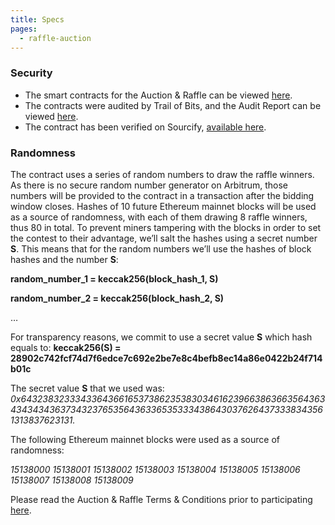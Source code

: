 ```yaml
---
title: Specs
pages:
  - raffle-auction
---
```

### Security

* The smart contracts for the Auction & Raffle can be viewed [here](https://github.com/TrueFiEng/devcon-raffle).
* The contracts were audited by Trail of Bits, and the Audit Report can be viewed [here](https://drive.google.com/file/d/1I3A0Kf-CrPdFRjZaZ8lOvbfN49moyki2/view?usp=sharing).
* The contract has been verified on Sourcify, [available here](https://repo.sourcify.dev/contracts/full_match/42161/0xF53d383525117d1f51BF234966E39bD1508a5948/).

### Randomness

The contract uses a series of random numbers to draw the raffle winners. As there is no secure random number generator on Arbitrum, those numbers will be provided to the contract in a transaction after the bidding window closes. Hashes of 10 future Ethereum mainnet blocks will be used as a source of randomness, with each of them drawing 8 raffle winners, thus 80 in total. To prevent miners tampering with the blocks in order to set the contest to their advantage, we’ll salt the hashes using a secret number **S**. This means that for the random numbers we’ll use the hashes of block hashes and the number **S**:

**random_number_1 = keccak256(block_hash_1, S)**

**random_number_2 = keccak256(block_hash_2, S)**

…

For transparency reasons, we commit to use a secret value **S** which hash equals to:
**keccak256(S) = 28902c742fcf74d7f6edce7c692e2be7e8c4befb8ec14a86e0422b24f714b01c**

The secret value **S** that we used was: *0x64323832333433643661653738623538303461623966386366356436343434343637343237653564363365353334386430376264373338343561313837623131.*

The following Ethereum mainnet blocks were used as a source of randomness:

*15138000
15138001
15138002
15138003
15138004
15138005
15138006
15138007
15138008
15138009*

Please read the Auction & Raffle Terms & Conditions prior to participating [here](https://docs.google.com/document/d/1pVU-G8mpPD33EwOwE96MTB_4AZrYa2TNWXLSfkOPCJQ/edit?usp=sharing).